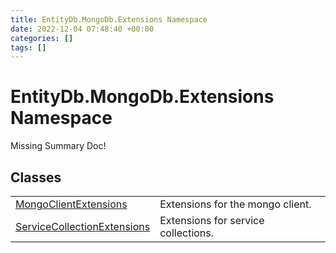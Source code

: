 ```yaml
---
title: EntityDb.MongoDb.Extensions Namespace
date: 2022-12-04 07:48:40 +00:00
categories: []
tags: []
---
```


# EntityDb.MongoDb.Extensions Namespace
Missing Summary Doc!
## Classes
<table><tr><td><a href='/dotnet/entitydb.mongodb.extensions.mongoclientextensions'>MongoClientExtensions</a></td><td>
Extensions for the mongo client.
</td></tr><tr><td><a href='/dotnet/entitydb.mongodb.extensions.servicecollectionextensions'>ServiceCollectionExtensions</a></td><td>
Extensions for service collections.
</td></tr></table>
